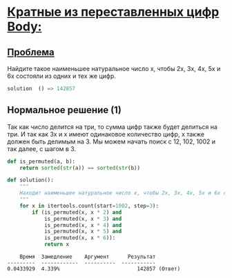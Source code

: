 # [Кратные из переставленных цифр Body:](TODO)
## [Проблема](https://euler.jakumo.org/problems/view/52.html)


Найдите такое наименьшее натуральное число x, чтобы 2x, 3x, 4x, 5x и 6x состояли из одних и тех же цифр.          

``` python
solution  () => 142857
```

## Нормальное решение (1)

Так как число делится на три, то сумма цифр также будет делиться на три.
И так как 3x и x имеют одинаковое количество цифр, x также должен быть делимым на 3.
Мы можем начать поиск с 12, 102, 1002 и так далее, с шагом в 3.

```python
def is_permuted(a, b):
    return sorted(str(a)) == sorted(str(b))

def solution():
    """
    Находит наименьшее натуральное число x, чтобы 2x, 3x, 4x, 5x и 6x состояли из одних и тех же цифр.
    """
    for x in itertools.count(start=1002, step=3):
        if (is_permuted(x, x * 2) and
            is_permuted(x, x * 3) and
            is_permuted(x, x * 4) and
            is_permuted(x, x * 5) and
            is_permuted(x, x * 6)):
            return x
```
```text
    Время  Замедление    Аргумент      Результат
---------  ------------  ----------  -----------
0.0433929  4.339%                         142857 (Ответ)
```


